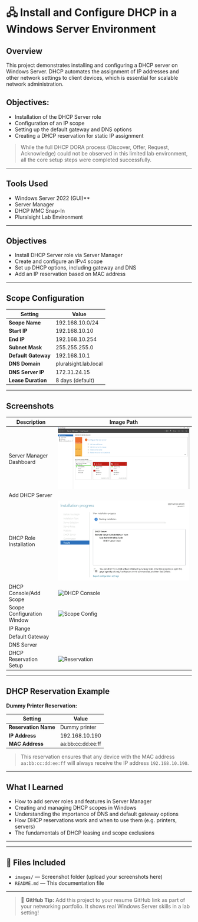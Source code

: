 # 🖧 Install and Configure DHCP in a Windows Server Environment


## Overview
This project demonstrates installing and configuring a DHCP server on Windows Server. DHCP automates the assignment of IP addresses and other network settings to client devices, which is essential for scalable network administration.

## Objectives:
- Installation of the DHCP Server role
- Configuration of an IP scope
- Setting up the default gateway and DNS options
- Creating a DHCP reservation for static IP assignment

> While the full DHCP DORA process (Discover, Offer, Request, Acknowledge) could not be observed in this limited lab environment, all the core setup steps were completed successfully.

---

## Tools Used
- Windows Server 2022 (GUI)**
- Server Manager
- DHCP MMC Snap-In
- Pluralsight Lab Environment

---

## Objectives
- Install DHCP Server role via Server Manager
- Create and configure an IPv4 scope
- Set up DHCP options, including gateway and DNS
- Add an IP reservation based on MAC address

---

## Scope Configuration

| Setting                     | Value                       |
|----------------------------|-----------------------------|
| **Scope Name**             | 192.168.10.0/24             |
| **Start IP**               | 192.168.10.10               |
| **End IP**                 | 192.168.10.254              |
| **Subnet Mask**            | 255.255.255.0               |
| **Default Gateway**        | 192.168.10.1                |
| **DNS Domain**             | pluralsight.lab.local       |
| **DNS Server IP**          | 172.31.24.15                |
| **Lease Duration**         | 8 days (default)            |

---

## Screenshots

| Description                  | Image Path                       |
|------------------------------|----------------------------------|
| Server Manager Dashboard     | ![Server Manager](images/server-manager.png) |
| Add DHCP Server              |                                              |
| DHCP Role Installation       | ![Role Install](images/install-dhcp.png)     |
| DHCP Console/Add Scope       | ![DHCP Console](images/dhcp-console.png)     |
| Scope Configuration Window   | ![Scope Config](images/scope-config.png)     |
| IP Range                     |                                              | 
| Default Gateway              |                                              |
| DNS Server                   |                                              |
| DHCP Reservation Setup       | ![Reservation](images/dhcp-reservation.png)  |


---

## DHCP Reservation Example

**Dummy Printer Reservation:**

| Setting           | Value              |
|------------------|--------------------|
| **Reservation Name** | Dummy printer     |
| **IP Address**       | 192.168.10.190    |
| **MAC Address**      | aa:bb:cc:dd:ee:ff |

> This reservation ensures that any device with the MAC address `aa:bb:cc:dd:ee:ff` will always receive the IP address `192.168.10.190`.

---

## What I Learned
- How to add server roles and features in Server Manager
- Creating and managing DHCP scopes in Windows
- Understanding the importance of DNS and default gateway options
- How DHCP reservations work and when to use them (e.g. printers, servers)
- The fundamentals of DHCP leasing and scope exclusions

---

---

## 📁 Files Included
- `images/` — Screenshot folder (upload your screenshots here)
- `README.md` — This documentation file

---

> 📌 **GitHub Tip:** Add this project to your resume GitHub link as part of your networking portfolio. It shows real Windows Server skills in a lab setting!


